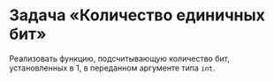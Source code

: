 # Задача «Количество единичных бит»

Реализовать функцию, подсчитывающую количество бит, установленных в $1$, в переданном аргументе типа `int`.
